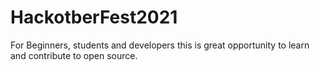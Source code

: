 # HackotberFest2021
For Beginners, students and developers this is great opportunity to learn and contribute to open source.

